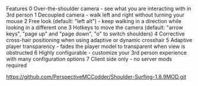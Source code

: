 Features
 0 Over-the-shoulder camera - see what you are interacting with in 3rd person
 1 Decoupled camera - walk left and right without turning your mouse
 2 Free look (default: "left alt") - keep walking in a direction while looking in a different one
 3 Hotkeys to move the camera (default: "arrow keys", "page up" and "page down", "o" to switch shoulders)
 4 Corrective cross-hair positioning when using adaptive or dynamic crosshair
 5 Adaptive player transparency - fades the player model to transparent when view is obstructed
 6 Highly configurable - customize your 3rd person experience with many configuration options
 7 Client side only - no server mods required

https://github.com/PerspectiveMCCodder/Shoulder-Surfing-1.8.9MOD.git
